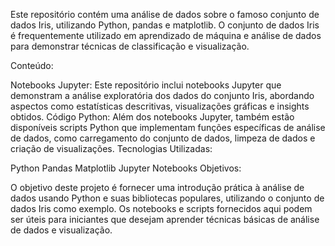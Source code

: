 Este repositório contém uma análise de dados sobre o famoso conjunto de dados Iris, utilizando Python, pandas e matplotlib. O conjunto de dados Iris é frequentemente utilizado em aprendizado de máquina e análise de dados para demonstrar técnicas de classificação e visualização.

Conteúdo:

Notebooks Jupyter: Este repositório inclui notebooks Jupyter que demonstram a análise exploratória dos dados do conjunto Iris, abordando aspectos como estatísticas descritivas, visualizações gráficas e insights obtidos.
Código Python: Além dos notebooks Jupyter, também estão disponíveis scripts Python que implementam funções específicas de análise de dados, como carregamento do conjunto de dados, limpeza de dados e criação de visualizações.
Tecnologias Utilizadas:

Python
Pandas
Matplotlib
Jupyter Notebooks
Objetivos:

O objetivo deste projeto é fornecer uma introdução prática à análise de dados usando Python e suas bibliotecas populares, utilizando o conjunto de dados Iris como exemplo. Os notebooks e scripts fornecidos aqui podem ser úteis para iniciantes que desejam aprender técnicas básicas de análise de dados e visualização.
